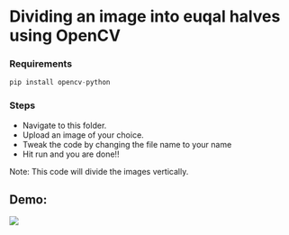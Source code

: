 # Dividing an image into euqal halves using OpenCV

### Requirements
```python
pip install opencv-python
```

### Steps
 - Navigate to this folder. 
 - Upload an image of your choice.
 - Tweak the code by changing the file name to your name
 - Hit run and you are done!!

Note: This code will divide the images vertically.

## Demo:

<img src="https://github.com/GSAUC3/Python-project-Scripts/blob/gsauce1/ImageDivider/Screenshot%20.png">
